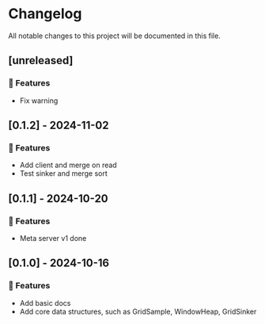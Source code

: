 # Changelog

All notable changes to this project will be documented in this file.

## [unreleased]

### 🚀 Features

- Fix warning

## [0.1.2] - 2024-11-02

### 🚀 Features

- Add client and merge on read
- Test sinker and merge sort

## [0.1.1] - 2024-10-20

### 🚀 Features

- Meta server v1 done

## [0.1.0] - 2024-10-16

### 🚀 Features

- Add basic docs
- Add core data structures, such as GridSample, WindowHeap, GridSinker

<!-- generated by git-cliff -->
